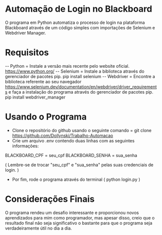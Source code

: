# Automação de Login no Blackboard

O programa em Python automatiza o processo de login na plataforma Blackboard através de um código simples com importações de Selenium e Webdriver Manager.

# Requisitos

-- Python = Instale a versão mais recente pelo website oficial. https://www.python.org/
-- Selenium = Instale a biblioteca através do gerenciador de pacotes pip. pip install selenium 
-- Webdriver = Encontre a biblioteca referente ao seu navegador https://www.selenium.dev/documentation/en/webdriver/driver_requirements e faça a 
instalação do programa através do gerenciador de pacotes pip.  pip install webdriver_manager 

# Usando o Programa

- Clone o repositório do github usando o seguinte comando = git clone https://github.com/Dollynski/Trabalho-Automacao
- Crie um arquivo .env contendo duas linhas com as seguintes informações: 

BLACKBOARD_CPF = seu_cpf
BLACKBOARD_SENHA = sua_senha

( Lembre-se de trocar "seu_cpf" e "sua_senha" pelas suas credenciais de login. )

- Por fim, rode o programa através do terminal ( python login.py )

# Considerações Finais

O programa rendeu um desafio interessante e proporcionou novos aprendizados para mim como programador, mas apesar disso, creio que o resultado final 
não seja significativo o bastante para que o programa seja verdadeiramente útil no dia a dia.
